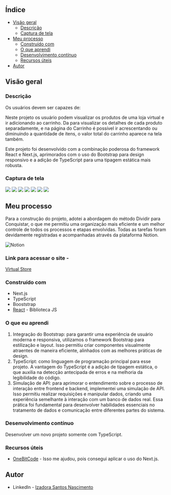 ## Índice

- [Visão geral](#visão-geral)
   - [Descrição](#descrição)
   - [Captura de tela](#captura-de-tela)
- [Meu processo](#meu-processo)
   - [Construído com](construiido-com)
   - [O que aprendi](#o-que-aprendi)
   - [Desenvolvimento contínuo](desenvolvimento-continuo)
   - [Recursos úteis](#useful-resources)
- [Autor](#autor)

## Visão geral

### Descrição

Os usuários devem ser capazes de:

Neste projeto os usuário podem visualizar os produtos de uma loja virtual e ir adicionando ao carrinho. Da para visualizar os detalhes de cada produto separadamente, e na página do Carrinho é possível ir acrescentando ou diminuindo a quantidade de itens, o valor total do carrinho aparece na tela também. 

Este projeto foi desenvolvido com a combinação poderosa do framework React e Next.js, aprimorados com o uso do Bootstrap para design responsivo e a adição de TypeScript para uma tipagem estática mais robusta.

### Captura de tela

![](https://github.com/IzadoraNascimento/Virtual-store/blob/master/src/assets/Desktop.initial.png)
![](https://github.com/IzadoraNascimento/Virtual-store/blob/master/src/assets/Mobile.initial.png)
![](https://github.com/IzadoraNascimento/Virtual-store/blob/master/src/assets/Mobile.products.png)
![](https://github.com/IzadoraNascimento/Virtual-store/blob/master/src/assets/products.png)
![](https://github.com/IzadoraNascimento/Virtual-store/blob/master/src/assets/product.details.png)
![](https://github.com/IzadoraNascimento/Virtual-store/blob/master/src/assets/cart.png)
![](https://github.com/IzadoraNascimento/Virtual-store/blob/master/src/assets/Mobile.cart.png)

## Meu processo

Para a construção do projeto, adotei a abordagem do método Dividir para Conquistar, o que me permitiu uma organização mais eficiente e um melhor controle de todos os processos e etapas envolvidas. Todas as tarefas foram devidamente registradas e acompanhadas através da plataforma Notion.

![Notion](https://github.com/IzadoraNascimento/Virtual-store/blob/master/src/assets/Notion.png)


### Link para acessar o site - 
[Virtual Store](https://virtual-store-sigma.vercel.app/)

### Construído com

- Next.js
- TypeScript
- Booststrap
- [React](https://reactjs.org/) - Biblioteca JS

### O que eu aprendi

1. Integração do Bootstrap: para garantir uma experiência de usuário moderna e responsiva, utilizamos o framework Bootstrap para estilização e layout. Isso permitiu criar componentes visualmente atraentes de maneira eficiente, alinhados com as melhores práticas de design.
2. TypeScript: como linguagem de programação principal para esse projeto. A vantagem do TypeScript é a adição de tipagem estática, o que auxilia na detecção antecipada de erros e na melhoria da legibilidade do código.
3. Simulação de API: para aprimorar o entendimento sobre o processo de interação entre frontend e backend, implementei uma simulação de API. Isso permitiu realizar requisições e manipular dados, criando uma experiência semelhante à interação com um banco de dados real. Essa prática foi fundamental para desenvolver habilidades essenciais no tratamento de dados e comunicação entre diferentes partes do sistema.

### Desenvolvimento contínuo

Desenvolver um novo projeto somente com TypeScript.  

### Recursos úteis

- [OneBitCode](https://cursos.onebitcode.com/) - Isso me ajudou, pois consegui aplicar o uso do Next.js. 

## Autor

- LinkedIn - [Izadora Santos Nascimento](https://www.linkedin.com/in/izadorasantosn/)
